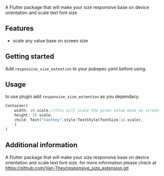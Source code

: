 <!--
This README describes the package. If you publish this package to pub.dev,
this README's contents appear on the landing page for your package.

For information about how to write a good package README, see the guide for
[writing package pages](https://dart.dev/guides/libraries/writing-package-pages).

For general information about developing packages, see the Dart guide for
[creating packages](https://dart.dev/guides/libraries/create-library-packages)
and the Flutter guide for
[developing packages and plugins](https://flutter.dev/developing-packages).
-->

A Flutter package that will make your size responsive base on device orientation and scale text font size

## Features

- scale any value base on screen size

## Getting started

Add ```responsive_size_extention``` to your pubspec.yaml before using.

## Usage
to use plugin add ```responsive_size_extention``` as you dependacy.
```dart
Container(
    width: 10.scale,//this will scale the given value base on screen
    height: 10.scale,
    child: Text("Vanthey",style:TextStyle(fontSize:14.scale),
    )
)
```

## Additional information

A Flutter package that will make your size responsive base on device orientation and scale text font size.
for more information please check at https://github.com/Van-They/responsive_size_extension.git

